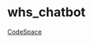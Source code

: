 # whs_chatbot

[CodeSpace](https://prod.liveshare.vsengsaas.visualstudio.com/join?2BE28F7FBF6083E22DC668F2F9CBD0B8B576)

